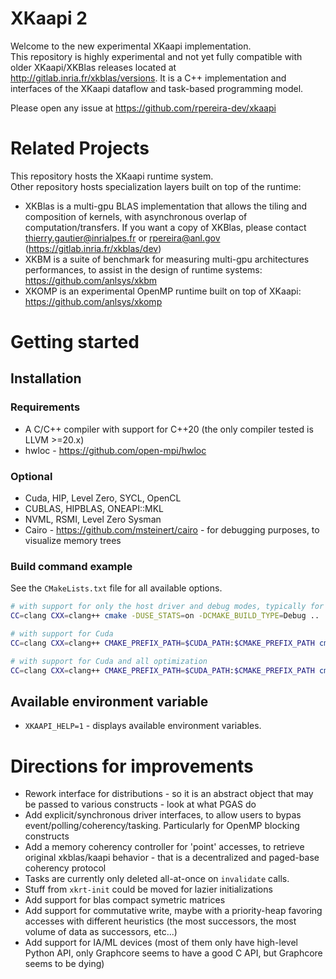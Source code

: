# XKaapi 2

Welcome to the new experimental XKaapi implementation.   
This repository is highly experimental and not yet fully compatible with older XKaapi/XKBlas releases located at http://gitlab.inria.fr/xkblas/versions.
It is a C++ implementation and interfaces of the XKaapi dataflow and task-based programming model.

Please open any issue at https://github.com/rpereira-dev/xkaapi

# Related Projects
This repository hosts the XKaapi runtime system.    
Other repository hosts specialization layers built on top of the runtime:
- XKBlas is a multi-gpu BLAS implementation that allows the tiling and composition of kernels, with asynchronous overlap of computation/transfers. If you want a copy of XKBlas, please contact thierry.gautier@inrialpes.fr or rpereira@anl.gov (https://gitlab.inria.fr/xkblas/dev)
- XKBM is a suite of benchmark for measuring multi-gpu architectures performances, to assist in the design of runtime systems: https://github.com/anlsys/xkbm
- XKOMP is an experimental OpenMP runtime built on top of XKaapi: https://github.com/anlsys/xkomp

# Getting started

## Installation
### Requirements
- A C/C++ compiler with support for C++20 (the only compiler tested is LLVM >=20.x)
- hwloc - https://github.com/open-mpi/hwloc

### Optional
- Cuda, HIP, Level Zero, SYCL, OpenCL
- CUBLAS, HIPBLAS, ONEAPI::MKL
- NVML, RSMI, Level Zero Sysman
- Cairo - https://github.com/msteinert/cairo - for debugging purposes, to visualize memory trees

### Build command example

See the `CMakeLists.txt` file for all available options.

```bash
# with support for only the host driver and debug modes, typically for developing on local machines with no GPUs
CC=clang CXX=clang++ cmake -DUSE_STATS=on -DCMAKE_BUILD_TYPE=Debug ..

# with support for Cuda
CC=clang CXX=clang++ CMAKE_PREFIX_PATH=$CUDA_PATH:$CMAKE_PREFIX_PATH cmake -DUSE_CUDA=on ..

# with support for Cuda and all optimization
CC=clang CXX=clang++ CMAKE_PREFIX_PATH=$CUDA_PATH:$CMAKE_PREFIX_PATH cmake -DUSE_CUDA=on -DUSE_SHUT_UP=on -DENABLE_HEAVY_DEBUG=off -DCMAKE_BUILD_TYPE=Release ..
```

## Available environment variable
- `XKAAPI_HELP=1` - displays available environment variables.

# Directions for improvements
- Rework interface for distributions - so it is an abstract object that may be passed to various constructs - look at what PGAS do
- Add explicit/synchronous driver interfaces, to allow users to bypas event/polling/coherency/tasking. Particularly for OpenMP blocking constructs
- Add a memory coherency controller for 'point' accesses, to retrieve original xkblas/kaapi behavior - that is a decentralized and paged-base coherency protocol
- Tasks are currently only deleted all-at-once on `invalidate` calls.
- Stuff from `xkrt-init` could be moved for lazier initializations
- Add support for blas compact symetric matrices
- Add support for commutative write, maybe with a priority-heap favoring accesses with different heuristics (the most successors, the most volume of data as successors, etc...)
- Add support for IA/ML devices (most of them only have high-level Python API, only Graphcore seems to have a good C API, but Graphcore seems to be dying)
